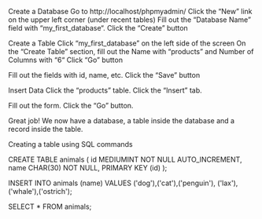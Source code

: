 Create a Database Go to http://localhost/phpmyadmin/ Click the “New” link on the upper left corner (under recent tables) Fill out the “Database Name” field with “my_first_database“. Click the “Create” button

Create a Table Click “my_first_database” on the left side of the screen On the “Create Table” section, fill out the Name with “products” and Number of Columns with “6“ Click “Go” button

Fill out the fields with id, name, etc. Click the “Save” button

Insert Data Click the “products” table. Click the “Insert” tab.

Fill out the form. Click the “Go” button.

Great job! We now have a database, a table inside the database and a record inside the table.

Creating a table using SQL commands

CREATE TABLE animals ( id MEDIUMINT NOT NULL AUTO_INCREMENT, name CHAR(30) NOT NULL, PRIMARY KEY (id) );

INSERT INTO animals (name) VALUES ('dog'),('cat'),('penguin'), ('lax'),('whale'),('ostrich');

SELECT * FROM animals;
